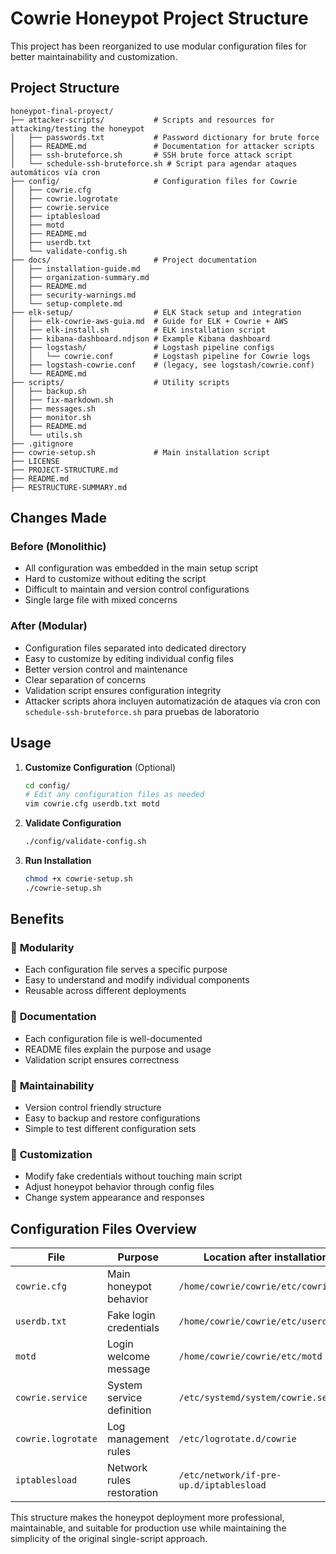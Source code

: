 # Cowrie Honeypot Project Structure

This project has been reorganized to use modular configuration files for better maintainability and customization.

## Project Structure

```plaintext
honeypot-final-proyect/
├── attacker-scripts/           # Scripts and resources for attacking/testing the honeypot
│   ├── passwords.txt           # Password dictionary for brute force
│   ├── README.md               # Documentation for attacker scripts
│   ├── ssh-bruteforce.sh       # SSH brute force attack script
│   └── schedule-ssh-bruteforce.sh # Script para agendar ataques automáticos vía cron
├── config/                     # Configuration files for Cowrie
│   ├── cowrie.cfg
│   ├── cowrie.logrotate
│   ├── cowrie.service
│   ├── iptablesload
│   ├── motd
│   ├── README.md
│   ├── userdb.txt
│   └── validate-config.sh
├── docs/                       # Project documentation
│   ├── installation-guide.md
│   ├── organization-summary.md
│   ├── README.md
│   ├── security-warnings.md
│   └── setup-complete.md
├── elk-setup/                  # ELK Stack setup and integration
│   ├── elk-cowrie-aws-guia.md  # Guide for ELK + Cowrie + AWS
│   ├── elk-install.sh          # ELK installation script
│   ├── kibana-dashboard.ndjson # Example Kibana dashboard
│   ├── logstash/               # Logstash pipeline configs
│   │   └── cowrie.conf         # Logstash pipeline for Cowrie logs
│   ├── logstash-cowrie.conf    # (legacy, see logstash/cowrie.conf)
│   └── README.md
├── scripts/                    # Utility scripts
│   ├── backup.sh
│   ├── fix-markdown.sh
│   ├── messages.sh
│   ├── monitor.sh
│   ├── README.md
│   └── utils.sh
├── .gitignore
├── cowrie-setup.sh             # Main installation script
├── LICENSE
├── PROJECT-STRUCTURE.md
├── README.md
├── RESTRUCTURE-SUMMARY.md
```

## Changes Made

### Before (Monolithic)

- All configuration was embedded in the main setup script
- Hard to customize without editing the script
- Difficult to maintain and version control configurations
- Single large file with mixed concerns

### After (Modular)

- Configuration files separated into dedicated directory
- Easy to customize by editing individual config files
- Better version control and maintenance
- Clear separation of concerns
- Validation script ensures configuration integrity
- Attacker scripts ahora incluyen automatización de ataques vía cron con `schedule-ssh-bruteforce.sh` para pruebas de laboratorio

## Usage

1. **Customize Configuration** (Optional)

   ```bash
   cd config/
   # Edit any configuration files as needed
   vim cowrie.cfg userdb.txt motd
   ```

2. **Validate Configuration**

   ```bash
   ./config/validate-config.sh
   ```

3. **Run Installation**

   ```bash
   chmod +x cowrie-setup.sh
   ./cowrie-setup.sh
   ```

## Benefits

### 🔧 **Modularity**

- Each configuration file serves a specific purpose
- Easy to understand and modify individual components
- Reusable across different deployments

### 📝 **Documentation**

- Each configuration file is well-documented
- README files explain the purpose and usage
- Validation script ensures correctness

### 🔄 **Maintainability**

- Version control friendly structure
- Easy to backup and restore configurations
- Simple to test different configuration sets

### 🎯 **Customization**

- Modify fake credentials without touching main script
- Adjust honeypot behavior through config files
- Change system appearance and responses

## Configuration Files Overview

| File | Purpose | Location after installation |
|------|---------|---------------------------|
| `cowrie.cfg` | Main honeypot behavior | `/home/cowrie/cowrie/etc/cowrie.cfg` |
| `userdb.txt` | Fake login credentials | `/home/cowrie/cowrie/etc/userdb.txt` |
| `motd` | Login welcome message | `/home/cowrie/cowrie/etc/motd` |
| `cowrie.service` | System service definition | `/etc/systemd/system/cowrie.service` |
| `cowrie.logrotate` | Log management rules | `/etc/logrotate.d/cowrie` |
| `iptablesload` | Network rules restoration | `/etc/network/if-pre-up.d/iptablesload` |

This structure makes the honeypot deployment more professional, maintainable, and suitable for production use while maintaining the simplicity of the original single-script approach.
